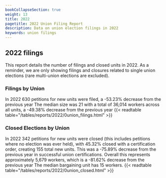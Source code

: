 ```yaml
---
bookCollapseSection: true
weight: 13
title: 2022
pagetitle: 2022 Union Filing Report
description: Data on union election filings in 2022
keywords: union filings
---
```


## 2022 filings

This report details the number of filings and closed units in 2022. As a reminder, we are only showing filings and closures related to single union elections (rare multi-union elections are excluded).

### Filings by Union
In 2022 630 petitions for new units were filed, a -53.23% decrease from the previous year The median size was 21 with a total of 36,014 workers across all units, a -49.38% decrease from the previous year
{{< readtable table="/tables/reports/2022/0union_filings.html" >}}

### Closed Elections by Union
In 2022 342 petitions for new units were closed (this includes petitions where no election was ever held), with 45.32% closed with a certification order, creating 155 total new units. This was a -75.89% decrease from the previous year in successful union certifications. Overall this represents approximately 5,679 workers, which is a -81.62% decrease from the previous year The median bargaining unit has 15 workers.
{{< readtable table="/tables/reports/2022/0union_closed.html" >}}
